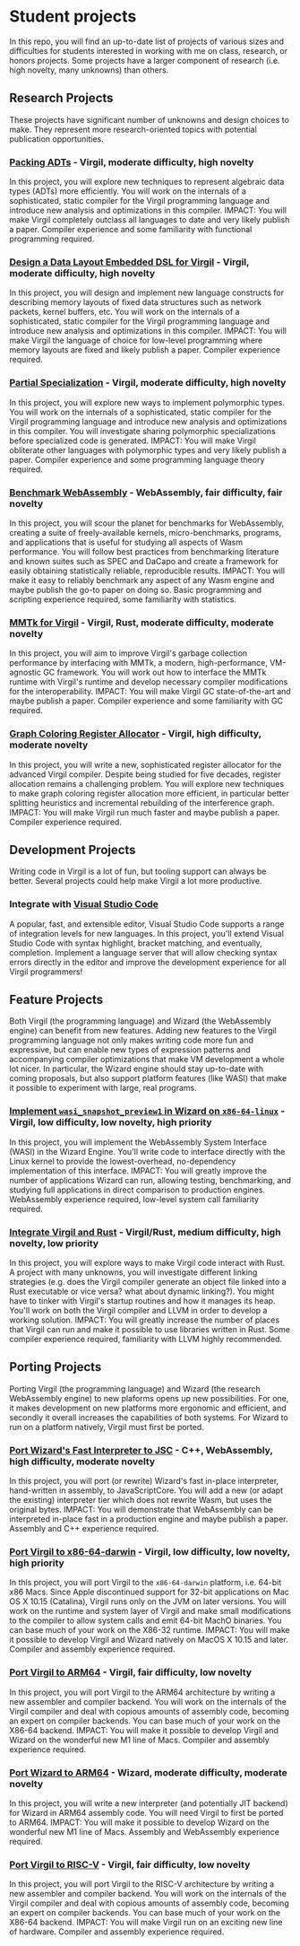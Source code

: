 # Student projects

In this repo, you will find an up-to-date list of projects of various sizes and difficulties for students interested in working with me on class, research, or honors projects.
Some projects have a larger component of research (i.e. high novelty, many unknowns) than others.

## Research Projects

These projects have significant number of unknowns and design choices to make.
They represent more research-oriented topics with potential publication opportunities.

### [Packing ADTs](PackingADTs.md) - Virgil, moderate difficulty, high novelty

In this project, you will explore new techniques to represent algebraic data types (ADTs) more efficiently.
You will work on the internals of a sophisticated, static compiler for the Virgil programming language and introduce new analysis and optimizations in this compiler.
IMPACT: You will make Virgil completely outclass all languages to date and very likely publish a paper.
Compiler experience and some familiarity with functional programming required.

### [Design a Data Layout Embedded DSL for Virgil](DataLayouts.md) - Virgil, moderate difficulty, high novelty

In this project, you will design and implement new language constructs for describing memory layouts of fixed data structures such as network packets, kernel buffers, etc.
You will work on the internals of a sophisticated, static compiler for the Virgil programming language and introduce new analysis and optimizations in this compiler.
IMPACT: You will make Virgil the language of choice for low-level programming where memory layouts are fixed and likely publish a paper.
Compiler experience required.

### [Partial Specialization](PartialSpecialization.md) - Virgil, moderate difficulty, high novelty

In this project, you will explore new ways to implement polymorphic types.
You will work on the internals of a sophisticated, static compiler for the Virgil programming language and introduce new analysis and optimizations in this compiler.
You will investigate sharing polymorphic specializations before specialized code is generated.
IMPACT: You will make Virgil obliterate other languages with polymorphic types and very likely publish a paper.
Compiler experience and some programming language theory required.

### [Benchmark WebAssembly](BenchmarkWasm.md) - WebAssembly, fair difficulty, fair novelty

In this project, you will scour the planet for benchmarks for WebAssembly, creating a suite of freely-available kernels, micro-benchmarks, programs, and applications that is useful for studying all aspects of Wasm performance.
You will follow best practices from benchmarking literature and known suites such as SPEC and DaCapo and create a framework for easily obtaining statistically reliable, reproducible results.
IMPACT: You will make it easy to reliably benchmark any aspect of any Wasm engine and maybe publish the go-to paper on doing so.
Basic programming and scripting experience required, some familiarity with statistics.

### [MMTk for Virgil](MMTkVirgil.md) - Virgil, Rust, moderate difficulty, moderate novelty

In this project, you will aim to improve Virgil's garbage collection performance by interfacing with MMTk, a modern, high-performance, VM-agnostic GC framework.
You will work out how to interface the MMTk runtime with Virgil's runtime and develop necessary compiler modifications for the interoperability.
IMPACT: You will make Virgil GC state-of-the-art and maybe publish a paper.
Compiler experience and some familiarity with GC required.

### [Graph Coloring Register Allocator](RegAlloc.md) - Virgil, high difficulty, moderate novelty

In this project, you will write a new, sophisticated register allocator for the advanced Virgil compiler.
Despite being studied for five decades, register allocation remains a challenging problem.
You will explore new techniques to make graph coloring register allocation more efficient, in particular better
splitting heuristics and incremental rebuilding of the interference graph.
IMPACT: You will make Virgil run much faster and maybe publish a paper.
Compiler experience required.


## Development Projects

Writing code in Virgil is a lot of fun, but tooling support can always be better.
Several projects could help make Virgil a lot more productive.

### Integrate with [Visual Studio Code](https://code.visualstudio.com/api/language-extensions/overview)

A popular, fast, and extensible editor, Visual Studio Code supports a range of integration levels for new languages.
In this project, you'll extend Visual Studio Code with syntax highlight, bracket matching, and eventually, completion.
Implement a language server that will allow checking syntax errors directly in the editor and improve the development experience for all Virgil programmers!

## Feature Projects

Both Virgil (the programming language) and Wizard (the WebAssembly engine) can benefit from new features.
Adding new features to the Virgil programming language not only makes writing code more fun and expressive, but can enable new types of expression patterns and accompanying compiler optimizations that make VM development a whole lot nicer.
In particular, the Wizard engine should stay up-to-date with coming proposals, but also support platform features (like WASI) that make it possible to experiment with large, real programs.

### [Implement `wasi_snapshot_preview1` in Wizard on `x86-64-linux`](WasiWizard.md) - Virgil, low difficulty, low novelty, high priority

In this project, you will implement the WebAssembly System Interface (WASI) in the Wizard Engine.
You'll write code to interface directly with the Linux kernel to provide the lowest-overhead, no-dependency implementation of this interface.
IMPACT: You will greatly improve the number of applications Wizard can run, allowing testing, benchmarking, and studying full applications in direct comparison to production engines.
WebAssembly experience required, low-level system call familiarity required.

### [Integrate Virgil and Rust](WasiWizard.md) - Virgil/Rust, medium difficulty, high novelty, low priority

In this project, you will explore ways to make Virgil code interact with Rust.
A project with many unknowns, you will investigate different linking strategies (e.g. does the Virgil compiler generate an object file linked into a Rust executable or vice versa? what about dynamic linking?).
You might have to tinker with Virgil's startup routines and how it manages its heap.
You'll work on both the Virgil compiler and LLVM in order to develop a working solution.
IMPACT: You will greatly increase the number of places that Virgil can run and make it possible to use libraries written in Rust.
Some compiler experience required, familiarity with LLVM highly recommended.

## Porting Projects

Porting Virgil (the programming language) and Wizard (the research WebAssembly engine) to new plaforms opens up new possibilities.
For one, it makes development on new platforms more ergonomic and efficient, and secondly it overall increases the capabilities of both systems.
For Wizard to run on a platform natively, Virgil must first be ported.

### [Port Wizard's Fast Interpreter to JSC](PortWizardJSC.md) - C++, WebAssembly, high difficulty, moderate novelty

In this project, you will port (or rewrite) Wizard's fast in-place interpreter, hand-written in assembly, to JavaScriptCore.
You will add a new (or adapt the existing) interpreter tier which does not rewrite Wasm, but uses the original bytes.
IMPACT: You will demonstrate that WebAssembly can be interpreted in-place fast in a production engine and maybe publish a paper.
Assembly and C++ experience required.

### [Port Virgil to x86-64-darwin](PortVirgilX8664Darwin.md) - Virgil, low difficulty, low novelty, high priority

In this project, you will port Virgil to the `x86-64-darwin` platform, i.e. 64-bit x86 Macs.
Since Apple discontinued support for 32-bit applications on Mac OS X 10.15 (Catalina), Virgil runs only on the JVM on later versions.
You will work on the runtime and system layer of Virgil and make small modifications to the compiler to allow system calls and emit 64-bit MachO binaries.
You can base much of your work on the X86-32 runtime.
IMPACT: You will make it possible to develop Virgil and Wizard natively on MacOS X 10.15 and later.
Compiler and assembly experience required.

### [Port Virgil to ARM64](PortVirgilARM64.md) - Virgil, fair difficulty, low novelty

In this project, you will port Virgil to the ARM64 architecture by writing a new assembler and compiler backend.
You will work on the internals of the Virgil compiler and deal with copious amounts of assembly code, becoming an expert on compiler backends.
You can base much of your work on the X86-64 backend.
IMPACT: You will make it possible to develop Virgil and Wizard on the wonderful new M1 line of Macs.
Compiler and assembly experience required.

### [Port Wizard to ARM64](PortWizardARM64.md) - Wizard, moderate difficulty, moderate novelty

In this project, you will write a new interpreter (and potentially JIT backend) for Wizard in ARM64 assembly code.
You will need Virgil to first be ported to ARM64.
IMPACT: You will make it possible to develop Wizard on the wonderful new M1 line of Macs.
Assembly and WebAssembly experience required.

### [Port Virgil to RISC-V](PortVirgilRISCV.md) - Virgil, fair difficulty, low novelty

In this project, you will port Virgil to the RISC-V architecture by writing a new assembler and compiler backend.
You will work on the internals of the Virgil compiler and deal with copious amounts of assembly code, becoming an expert on compiler backends.
You can base much of your work on the X86-64 backend.
IMPACT: You will make Virgil run on an exciting new line of hardware.
Compiler and assembly experience required.
